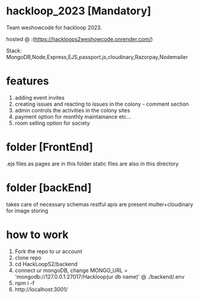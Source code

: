 # hackloop_2023 [Mandatory]
Team weshowcode for hackloop 2023. 

hosted @ :(https://hackloops2weshowcode.onrender.com/)

Stack: MongoDB,Node,Express,EJS,passport.js,cloudinary,Razorpay,Nodemailer

# features
1. adding event invites
2. creating issues and reacting to issues in the colony - comment section
3. admin controls the activities in the colony sites
4. payment option for monthly maintainance etc...
5. room selling option for society


# folder [FrontEnd]
  .ejs files as pages are in this folder
  static files are also in this directory

# folder [backEnd]
   takes care of necessary schemas
   restful apis are present
   multer+cloudinary for image storing
   



# how to work
  1. Fork the repo to ur account
  2. clone repo
  3. cd HackLoopS2/backend
  4. connect ur mongoDB, change MONGO_URL = 'mongodb://127.0.0.1:27017/Hackloop(ur db name)' @ ./backend/.env 
  5. npm i -f
  6. http://localhost:3001/




